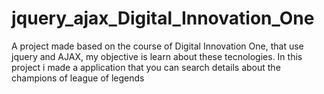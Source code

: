 # jquery_ajax_Digital_Innovation_One
A project made based on the course of Digital Innovation One, that use jquery and AJAX, my objective is learn about these tecnologies. In this project i made a application that you can search details about the champions of league of legends
